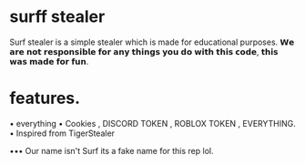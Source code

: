 # surff stealer

Surf stealer is a simple stealer which is made for educational purposes. 𝗪𝗲 𝗮𝗿𝗲 𝗻𝗼𝘁 𝗿𝗲𝘀𝗽𝗼𝗻𝘀𝗶𝗯𝗹𝗲 𝗳𝗼𝗿 𝗮𝗻𝘆 𝘁𝗵𝗶𝗻𝗴𝘀 𝘆𝗼𝘂 𝗱𝗼 𝘄𝗶𝘁𝗵 𝘁𝗵𝗶𝘀 𝗰𝗼𝗱𝗲, 𝘁𝗵𝗶𝘀 𝘄𝗮𝘀 𝗺𝗮𝗱𝗲 𝗳𝗼𝗿 𝗳𝘂𝗻.

# features.

• everything
• Cookies , DISCORD TOKEN , ROBLOX TOKEN , EVERYTHING.
• Inspired from TigerStealer

••• Our name isn't Surf its a fake name for this rep lol.
